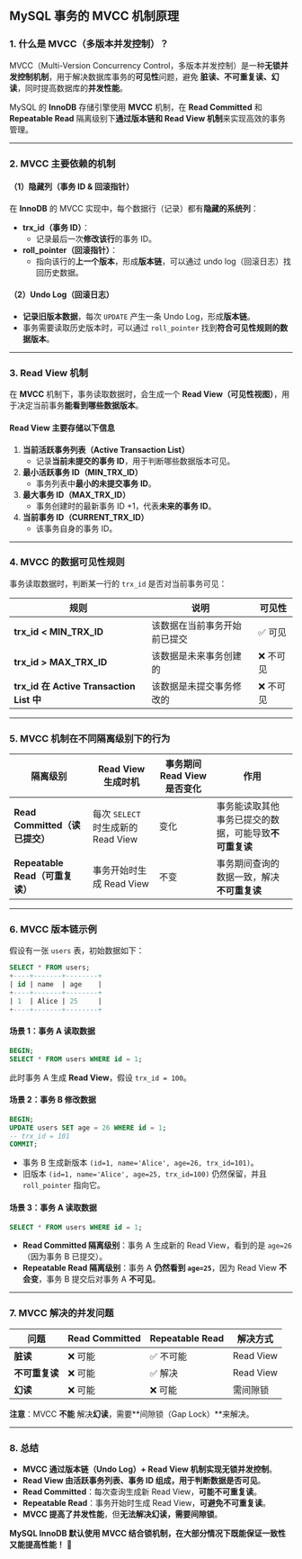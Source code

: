 ## **MySQL 事务的 MVCC 机制原理**

### **1. 什么是 MVCC（多版本并发控制）？**

MVCC（Multi-Version Concurrency Control，多版本并发控制）是一种**无锁并发控制机制**，用于解决数据库事务的**可见性**问题，避免 **脏读、不可重复读、幻读**，同时提高数据库的**并发性能**。  

MySQL 的 **InnoDB** 存储引擎使用 **MVCC** 机制，在 **Read Committed** 和 **Repeatable Read** 隔离级别下**通过版本链和 Read View 机制**来实现高效的事务管理。

---

### **2. MVCC 主要依赖的机制**

#### **（1）隐藏列（事务 ID & 回滚指针）**

在 **InnoDB** 的 MVCC 实现中，每个数据行（记录）都有**隐藏的系统列**：
- **trx_id（事务 ID）**：  
  - 记录最后一次**修改该行**的事务 ID。
- **roll_pointer（回滚指针）**：  
  - 指向该行的**上一个版本**，形成**版本链**，可以通过 undo log（回滚日志）找回历史数据。

#### **（2）Undo Log（回滚日志）**
- **记录旧版本数据**，每次 `UPDATE` 产生一条 Undo Log，形成**版本链**。
- 事务需要读取历史版本时，可以通过 `roll_pointer` 找到**符合可见性规则的数据版本**。

---

### **3. Read View 机制**
在 **MVCC** 机制下，事务读取数据时，会生成一个 **Read View（可见性视图）**，用于决定当前事务**能看到哪些数据版本**。

#### **Read View 主要存储以下信息**
1. **当前活跃事务列表（Active Transaction List）**  
   - 记录**当前未提交的事务 ID**，用于判断哪些数据版本可见。
2. **最小活跃事务 ID（MIN_TRX_ID）**  
   - 事务列表中**最小的未提交事务 ID**。
3. **最大事务 ID（MAX_TRX_ID）**  
   - 事务创建时的最新事务 ID +1，代表**未来的事务 ID**。
4. **当前事务 ID（CURRENT_TRX_ID）**  
   - 该事务自身的事务 ID。

---

### **4. MVCC 的数据可见性规则**
事务读取数据时，判断某一行的 `trx_id` 是否对当前事务可见：

| 规则                                     | 说明                         | 可见性   |
| ---------------------------------------- | ---------------------------- | -------- |
| **trx_id < MIN_TRX_ID**                  | 该数据在当前事务开始前已提交 | ✅ 可见   |
| **trx_id > MAX_TRX_ID**                  | 该数据是未来事务创建的       | ❌ 不可见 |
| **trx_id 在 Active Transaction List 中** | 该数据是未提交事务修改的     | ❌ 不可见 |

---

### **5. MVCC 机制在不同隔离级别下的行为**
| 隔离级别                        | Read View 生成时机                 | 事务期间 Read View 是否变化 | 作用                                                   |
| ------------------------------- | ---------------------------------- | --------------------------- | ------------------------------------------------------ |
| **Read Committed（读已提交）**  | 每次 `SELECT` 时生成新的 Read View | 变化                        | 事务能读取其他事务已提交的数据，可能导致**不可重复读** |
| **Repeatable Read（可重复读）** | 事务开始时生成 Read View           | 不变                        | 事务期间查询的数据一致，解决**不可重复读**             |

---

### **6. MVCC 版本链示例**
假设有一张 `users` 表，初始数据如下：
```sql
SELECT * FROM users;
+----+-------+--------+
| id | name  | age    |
+----+-------+--------+
| 1  | Alice | 25     |
+----+-------+--------+
```

#### **场景 1：事务 A 读取数据**
```sql
BEGIN;
SELECT * FROM users WHERE id = 1;
```
此时事务 A 生成 **Read View**，假设 `trx_id = 100`。

#### **场景 2：事务 B 修改数据**
```sql
BEGIN;
UPDATE users SET age = 26 WHERE id = 1;
-- trx_id = 101
COMMIT;
```
- 事务 B 生成新版本 `(id=1, name='Alice', age=26, trx_id=101)`。
- 旧版本 `(id=1, name='Alice', age=25, trx_id=100)` 仍然保留，并且 `roll_pointer` 指向它。

#### **场景 3：事务 A 读取数据**
```sql
SELECT * FROM users WHERE id = 1;
```
- **Read Committed 隔离级别**：事务 A 生成新的 Read View，看到的是 `age=26`（因为事务 B 已提交）。
- **Repeatable Read 隔离级别**：事务 A **仍然看到 `age=25`**，因为 Read View **不会变**，事务 B 提交后对事务 A **不可见**。

---

### **7. MVCC 解决的并发问题**
| 问题           | Read Committed | Repeatable Read | 解决方式  |
| -------------- | -------------- | --------------- | --------- |
| **脏读**       | ❌ 可能         | ✅ 不可能        | Read View |
| **不可重复读** | ❌ 可能         | ✅ 解决          | Read View |
| **幻读**       | ❌ 可能         | ❌ 可能          | 需间隙锁  |

**注意**：MVCC **不能** 解决**幻读**，需要**间隙锁（Gap Lock）**来解决。

---

### **8. 总结**

- **MVCC 通过版本链（Undo Log）+ Read View 机制实现无锁并发控制**。
- **Read View 由活跃事务列表、事务 ID 组成，用于判断数据是否可见**。
- **Read Committed**：每次查询生成新 Read View，**可能不可重复读**。
- **Repeatable Read**：事务开始时生成 Read View，**可避免不可重复读**。
- **MVCC 提高了并发性能**，但**无法解决幻读，需要间隙锁**。

**MySQL InnoDB 默认使用 MVCC 结合锁机制，在大部分情况下既能保证一致性又能提高性能！** 🚀